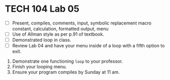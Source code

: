 # TECH 104 Lab 05
- [ ] Present, compiles, comments, input, symbolic replacement macro constant, calculation, formatted output, menu   
- [ ] Use of Allman style as per p.91 of textbook.
- [ ] Demonstrated loop in class.
- [ ] Review Lab 04 and have your menu inside of a loop with a fifth option to exit.

1.  Demonstrate one functioning ```loop``` to your professor.
2.  Finish your looping menu.
3.  Ensure your program compiles by Sunday at 11 am.
